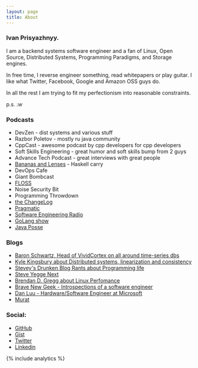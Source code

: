 ```yaml
---
layout: page
title: About
---
```


### Ivan Prisyazhnyy.

I am a backend systems software engineer and a fan of Linux, Open Source,
Distributed Systems, Programming Paradigms, and Storage engines.

In free time, I reverse engineer something, read whitepapers or play guitar.
I like what Twitter, Facebook, Google and Amazon OSS guys do.

In all the rest I am trying to fit my perfectionism into reasonable constraints.

p.s. _:w_

### Podcasts

* DevZen - dist systems and various stuff
* Razbor Poletov - mostly ru java community
* CppCast - awesome podcast by cpp developers for cpp developers
* Soft Skills Engineering - great humor and soft skills bump from 2 guys
* Advance Tech Podcast - great interviews with great people
* [Bananas and Lenses](http://bananasandlenses.net/) - Haskell carry
* DevOps Cafe
* Giant Bombcast
* [FLOSS](https://twit.tv/shows/floss-weekly)
* Noise Security Bit
* Programming Throwdown
* [the ChangeLog](https://changelog.com/)
* [Pragmatic](https://pragprog.com/podcasts)
* [Software Engineering Radio](http://www.se-radio.net/)
* [GoLang show](http://golangshow.com/)
* [Java Posse](http://javaposse.com/)

### Blogs

* [Baron Schwartz, Head of VividCortex on all around time-series dbs](http://www.xaprb.com/)
* [Kyle Kingsbury about Distributed systems, linearization and consistency](https://aphyr.com/)
* [Stevey's Drunken Blog Rants about Programming life](https://sites.google.com/site/steveyegge2/blog-rants)
* [Steve Yegge Next](http://steve-yegge.blogspot.co.uk/)
* [Brendan D. Gregg about Linux Perfomance](http://www.brendangregg.com/)
* [Brave New Geek - Introspections of a software engineer](http://bravenewgeek.com/)
* [Dan Luu - Hardware/Software Engineer at Microsoft](http://danluu.com/)
* [Murat](http://muratbuffalo.blogspot.co.uk/)

### Social:

* [GitHub](http://github.com/sitano)
* [Gist](https://gist.github.com/sitano)
* [Twitter](http://twitter.com/JohnKoepi)
* [Linkedin](http://ru.linkedin.com/in/prisyaznyy/)

{% include analytics %}
